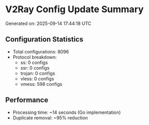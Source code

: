 # V2Ray Config Update Summary
Generated on: 2025-09-14 17:44:18 UTC

## Configuration Statistics
- Total configurations: 8096
- Protocol breakdown:
  - ss: 0 configs
  - ssr: 0 configs
  - trojan: 0 configs
  - vless: 0 configs
  - vmess: 598 configs

## Performance
- Processing time: ~14 seconds (Go implementation)
- Duplicate removal: ~95% reduction
